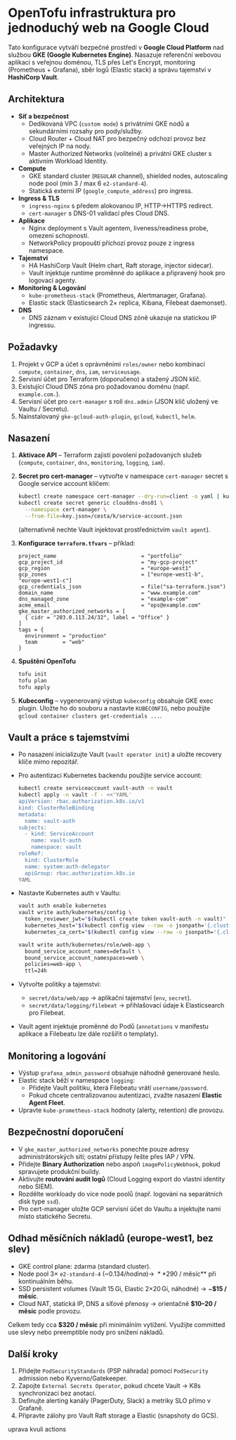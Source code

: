 # OpenTofu infrastruktura pro jednoduchý web na Google Cloud

Tato konfigurace vytváří bezpečné prostředí v **Google Cloud Platform** nad službou **GKE (Google Kubernetes Engine)**. Nasazuje referenční webovou aplikaci s veřejnou doménou, TLS přes Let's Encrypt, monitoring (Prometheus + Grafana), sběr logů (Elastic stack) a správu tajemství v **HashiCorp Vault**.

## Architektura

- **Síť a bezpečnost**
  - Dedikovaná VPC (`custom mode`) s privátními GKE nodů a sekundárními rozsahy pro pody/služby.
  - Cloud Router + Cloud NAT pro bezpečný odchozí provoz bez veřejných IP na nody.
  - Master Authorized Networks (volitelné) a privátní GKE cluster s aktivním Workload Identity.
- **Compute**
  - GKE standard cluster (`REGULAR` channel), shielded nodes, autoscaling node pool (min 3 / max 6 `e2-standard-4`).
  - Statická externí IP (`google_compute_address`) pro ingress.
- **Ingress & TLS**
  - `ingress-nginx` s předem alokovanou IP, HTTP→HTTPS redirect.
  - `cert-manager` s DNS-01 validací přes Cloud DNS.
- **Aplikace**
  - Nginx deployment s Vault agentem, liveness/readiness probe, omezení schopností.
  - NetworkPolicy propouští příchozí provoz pouze z ingress namespace.
- **Tajemství**
  - HA HashiCorp Vault (Helm chart, Raft storage, injector sidecar).
  - Vault injektuje runtime proměnné do aplikace a připravený hook pro logovací agenty.
- **Monitoring & Logování**
  - `kube-prometheus-stack` (Prometheus, Alertmanager, Grafana).
  - Elastic stack (Elasticsearch 2× replica, Kibana, Filebeat daemonset).
- **DNS**
  - DNS záznam v existující Cloud DNS zóně ukazuje na statickou IP ingressu.

## Požadavky

1. Projekt v GCP a účet s oprávněními `roles/owner` nebo kombinací `compute`, `container`, `dns`, `iam`, `serviceusage`.
2. Servisní účet pro Terraform (doporučeno) a stažený JSON klíč.
3. Existující Cloud DNS zóna pro požadovanou doménu (např. `example.com.`).
4. Servisní účet pro `cert-manager` s rolí `dns.admin` (JSON klíč uložený ve Vaultu / Secretu).
5. Nainstalovaný `gke-gcloud-auth-plugin`, `gcloud`, `kubectl`, `helm`.

## Nasazení

1. **Aktivace API** – Terraform zajistí povolení požadovaných služeb (`compute`, `container`, `dns`, `monitoring`, `logging`, `iam`).
2. **Secret pro cert-manager** – vytvořte v namespace `cert-manager` secret s Google service account klíčem:

   ```bash
   kubectl create namespace cert-manager --dry-run=client -o yaml | kubectl apply -f -
   kubectl create secret generic clouddns-dns01 \
     --namespace cert-manager \
     --from-file=key.json=/cesta/k/service-account.json
   ```

   (alternativně nechte Vault injektovat prostřednictvím `vault agent`).

3. **Konfigurace `terraform.tfvars`** – příklad:

   ```hcl
   project_name                           = "portfolio"
   gcp_project_id                         = "my-gcp-project"
   gcp_region                             = "europe-west1"
   gcp_zones                              = ["europe-west1-b", "europe-west1-c"]
   gcp_credentials_json                   = file("sa-terraform.json")
   domain_name                            = "www.example.com"
   dns_managed_zone                       = "example-com"
   acme_email                             = "ops@example.com"
   gke_master_authorized_networks = [
     { cidr = "203.0.113.24/32", label = "Office" }
   ]
   tags = {
     environment = "production"
     team        = "web"
   }
   ```

4. **Spuštění OpenTofu**

   ```bash
   tofu init
   tofu plan
   tofu apply
   ```

5. **Kubeconfig** – vygenerovaný výstup `kubeconfig` obsahuje GKE exec plugin. Uložte ho do souboru a nastavte `KUBECONFIG`, nebo použijte `gcloud container clusters get-credentials ...`.

## Vault a práce s tajemstvími

- Po nasazení inicializujte Vault (`vault operator init`) a uložte recovery klíče mimo repozitář.
- Pro autentizaci Kubernetes backendu použijte service account:

  ```bash
  kubectl create serviceaccount vault-auth -n vault
  kubectl apply -n vault -f - <<'YAML'
  apiVersion: rbac.authorization.k8s.io/v1
  kind: ClusterRoleBinding
  metadata:
    name: vault-auth
  subjects:
    - kind: ServiceAccount
      name: vault-auth
      namespace: vault
  roleRef:
    kind: ClusterRole
    name: system:auth-delegator
    apiGroup: rbac.authorization.k8s.io
  YAML
  ```

- Nastavte Kubernetes auth v Vaultu:

  ```bash
  vault auth enable kubernetes
  vault write auth/kubernetes/config \
    token_reviewer_jwt="$(kubectl create token vault-auth -n vault)" \
    kubernetes_host="$(kubectl config view --raw -o jsonpath='{.clusters[0].cluster.server}')" \
    kubernetes_ca_cert="$(kubectl config view --raw -o jsonpath='{.clusters[0].cluster.certificate-authority-data}' | base64 --decode)"

  vault write auth/kubernetes/role/web-app \
    bound_service_account_names=default \
    bound_service_account_namespaces=web \
    policies=web-app \
    ttl=24h
  ```

- Vytvořte politiky a tajemství:
  - `secret/data/web/app` → aplikační tajemství (`env`, `secret`).
  - `secret/data/logging/filebeat` → přihlašovací údaje k Elasticsearch pro Filebeat.

- Vault agent injektuje proměnné do Podů (`annotations` v manifestu aplikace a Filebeatu lze dále rozšířit o templaty).

## Monitoring a logování

- Výstup `grafana_admin_password` obsahuje náhodně generované heslo.
- Elastic stack běží v namespace `logging`:
  - Přidejte Vault politiku, která Filebeatu vrátí `username/password`.
  - Pokud chcete centralizovanou autentizaci, zvažte nasazení **Elastic Agent Fleet**.
- Upravte `kube-prometheus-stack` hodnoty (alerty, retention) dle provozu.

## Bezpečnostní doporučení

- V `gke_master_authorized_networks` ponechte pouze adresy administrátorských sítí; ostatní přístupy řešte přes IAP / VPN.
- Přidejte **Binary Authorization** nebo aspoň `imagePolicyWebhook`, pokud spravujete produkční buildy.
- Aktivujte **routování audit logů** (Cloud Logging export do vlastní identity nebo SIEM).
- Rozdělte workloady do více node poolů (např. logování na separátních disk type `ssd`).
- Pro cert-manager uložte GCP servisní účet do Vaultu a injektujte nami místo statického Secretu.

## Odhad měsíčních nákladů (europe-west1, bez slev)

- GKE control plane: zdarma (standard cluster).
- Node pool 3× `e2-standard-4` (~$0.134 / hodina) → ~**$290 / měsíc** při kontinuálním běhu.
- SSD persistent volumes (Vault 15 Gi, Elastic 2×20 Gi, náhodné) → ~**$15 / měsíc**.
- Cloud NAT, statická IP, DNS a síťové přenosy → orientačně **$10–20 / měsíc** podle provozu.

Celkem tedy cca **$320 / měsíc** při minimálním vytížení. Využijte committed use slevy nebo preemptible nody pro snížení nákladů.

## Další kroky

1. Přidejte `PodSecurityStandards` (PSP náhrada) pomocí `PodSecurity` admission nebo Kyverno/Gatekeeper.
2. Zapojte `External Secrets Operator`, pokud chcete Vault → K8s synchronizaci bez anotací.
3. Definujte alerting kanály (PagerDuty, Slack) a metriky SLO přímo v Grafaně.
4. Připravte zálohy pro Vault Raft storage a Elastic (snapshoty do GCS).


uprava kvuli actions